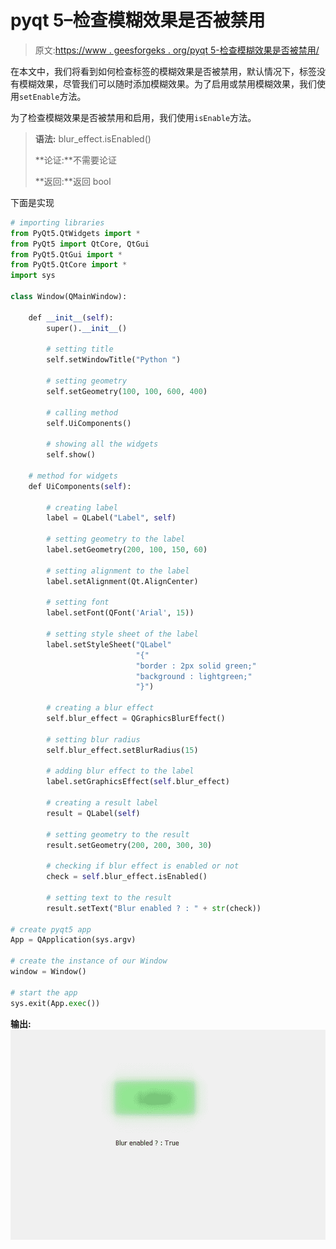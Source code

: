 # pyqt 5–检查模糊效果是否被禁用

> 原文:[https://www . geesforgeks . org/pyqt 5-检查模糊效果是否被禁用/](https://www.geeksforgeeks.org/pyqt5-checking-if-the-blur-effect-is-disabled-or-not/)

在本文中，我们将看到如何检查标签的模糊效果是否被禁用，默认情况下，标签没有模糊效果，尽管我们可以随时添加模糊效果。为了启用或禁用模糊效果，我们使用`setEnable`方法。

为了检查模糊效果是否被禁用和启用，我们使用`isEnable`方法。

> **语法:** blur_effect.isEnabled()
> 
> **论证:**不需要论证
> 
> **返回:**返回 bool

下面是实现

```py
# importing libraries
from PyQt5.QtWidgets import * 
from PyQt5 import QtCore, QtGui
from PyQt5.QtGui import * 
from PyQt5.QtCore import * 
import sys

class Window(QMainWindow):

    def __init__(self):
        super().__init__()

        # setting title
        self.setWindowTitle("Python ")

        # setting geometry
        self.setGeometry(100, 100, 600, 400)

        # calling method
        self.UiComponents()

        # showing all the widgets
        self.show()

    # method for widgets
    def UiComponents(self):

        # creating label
        label = QLabel("Label", self)

        # setting geometry to the label
        label.setGeometry(200, 100, 150, 60)

        # setting alignment to the label
        label.setAlignment(Qt.AlignCenter)

        # setting font
        label.setFont(QFont('Arial', 15))

        # setting style sheet of the label
        label.setStyleSheet("QLabel"
                            "{"
                            "border : 2px solid green;"
                            "background : lightgreen;"
                            "}")

        # creating a blur effect
        self.blur_effect = QGraphicsBlurEffect()

        # setting blur radius
        self.blur_effect.setBlurRadius(15)

        # adding blur effect to the label
        label.setGraphicsEffect(self.blur_effect)

        # creating a result label
        result = QLabel(self)

        # setting geometry to the result
        result.setGeometry(200, 200, 300, 30)

        # checking if blur effect is enabled or not
        check = self.blur_effect.isEnabled()

        # setting text to the result
        result.setText("Blur enabled ? : " + str(check))

# create pyqt5 app
App = QApplication(sys.argv)

# create the instance of our Window
window = Window()

# start the app
sys.exit(App.exec())
```

**输出:**
![](img/288302075e3a89e72ee750e1d151d4c6.png)